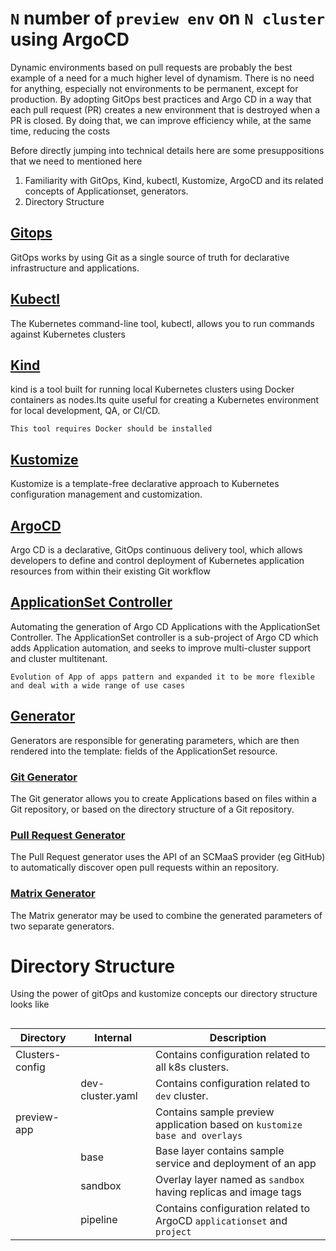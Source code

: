 # `N` number of `preview env` on `N cluster` using ArgoCD
Dynamic environments based on pull requests are probably the best example of a need for a much higher level of dynamism.
There is no need for anything, especially not environments to be permanent, except for production.
By adopting GitOps best practices and Argo CD in a way that each pull request (PR) creates a new environment that is destroyed when a PR is closed. By doing that, we can improve efficiency while, at the same time, reducing the costs


Before directly jumping into technical details here are some presuppositions that we need to mentioned here
1. Familiarity with GitOps, Kind, kubectl, Kustomize, ArgoCD and its related concepts of Applicationset, generators.
2. Directory Structure

## [Gitops](https://www.weave.works/technologies/gitops/)
GitOps works by using Git as a single source of truth for declarative infrastructure and applications.
## [Kubectl](https://kubernetes.io/docs/reference/kubectl/kubectl/)
The Kubernetes command-line tool, kubectl, allows you to run commands against Kubernetes clusters
## [Kind](https://kind.sigs.k8s.io/docs/user/quick-start/)
kind is a tool built for running local Kubernetes clusters using Docker containers as nodes.Its quite useful for creating a Kubernetes environment for local development, QA, or CI/CD.

```This tool requires Docker should be installed```
## [Kustomize](https://kustomize.io/)
Kustomize is a template-free declarative approach to Kubernetes configuration management and customization.
## [ArgoCD](https://argo-cd.readthedocs.io/en/stable/)
Argo CD is a declarative, GitOps continuous delivery tool, which allows developers to define and control deployment of Kubernetes application resources from within their existing Git workflow
## [ApplicationSet Controller](https://argocd-applicationset.readthedocs.io/en/stable/)
Automating the generation of Argo CD Applications with the ApplicationSet Controller.
The ApplicationSet controller is a sub-project of Argo CD which adds Application automation, and seeks to improve multi-cluster support and cluster multitenant.

```Evolution of App of apps pattern and expanded it to be more flexible and deal with a wide range of use cases```
## [Generator](https://argocd-applicationset.readthedocs.io/en/stable/Generators/)
Generators are responsible for generating parameters, which are then rendered into the template: fields of the ApplicationSet resource.
### [Git Generator](https://argocd-applicationset.readthedocs.io/en/stable/Generators-Git/)
The Git generator allows you to create Applications based on files within a Git repository, or based on the directory structure of a Git repository.
### [Pull Request Generator](https://argocd-applicationset.readthedocs.io/en/stable/Generators-Pull-Request/)
The Pull Request generator uses the API of an SCMaaS provider (eg GitHub) to automatically discover open pull requests within an repository.
### [Matrix Generator](https://argocd-applicationset.readthedocs.io/en/stable/Generators-Matrix/)
The Matrix generator may be used to combine the generated parameters of two separate generators.

# Directory Structure
Using the power of gitOps and kustomize concepts our directory structure looks like
```

```
| Directory | Internal | Description
| --- | --- | --- |
| Clusters-config | | Contains configuration related to all k8s clusters. |
|  | dev-cluster.yaml | Contains configuration related to `dev` cluster. |
| preview-app | | Contains sample preview application based on `kustomize base and overlays` |
|  | base | Base layer contains sample service and deployment of an app  |
| | sandbox | Overlay layer named as `sandbox` having replicas and image tags  |
| | pipeline | Contains configuration related to ArgoCD `applicationset` and `project`  |
